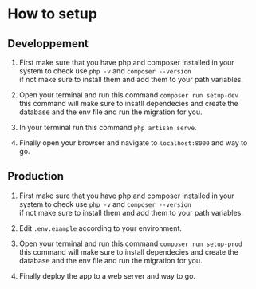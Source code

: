 #  How to setup
##  Developpement

1. First make sure that you have php and composer installed in your system to check use `php -v` and `composer --version`  
if not make sure to install them and add them to your path variables.

2. Open your terminal and run this command  `composer run setup-dev`  
this command will make sure to insatll dependecies and create the database and the env file and run the migration for you.

3. In your terminal run this command `php artisan serve`.

4. Finally open your browser and navigate to `localhost:8000` and way to go.
   
##   Production

1. First make sure that you have php and composer installed in your system to check use `php -v` and `composer --version`  
if not make sure to install them and add them to your path variables.

2. Edit `.env.example` according to your environment.

3. Open your terminal and run this command  `composer run setup-prod`  
this command will make sure to install dependecies and create the database and the env file and run the migration for you.

4. Finally deploy the app to a web server and way to go.

